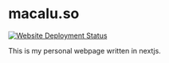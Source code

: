 # macalu.so
[![Website Deployment Status](https://github.com/oonis/oonis.github.io/actions/workflows/pages.yml/badge.svg)](https://github.com/oonis/oonis.github.io/actions/workflows/pages.yml)

This is my personal webpage written in nextjs.
